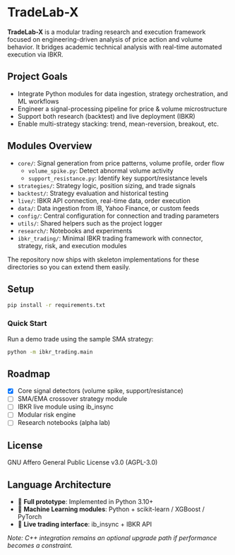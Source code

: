 # TradeLab-X

**TradeLab-X** is a modular trading research and execution framework focused on engineering-driven analysis of price action and volume behavior. 
It bridges academic technical analysis with real-time automated execution via IBKR.

## Project Goals
- Integrate Python modules for data ingestion, strategy orchestration, and ML workflows
- Engineer a signal-processing pipeline for price & volume microstructure
- Support both research (backtest) and live deployment (IBKR)
- Enable multi-strategy stacking: trend, mean-reversion, breakout, etc.

## Modules Overview
- `core/`: Signal generation from price patterns, volume profile, order flow
    - `volume_spike.py`: Detect abnormal volume activity
    - `support_resistance.py`: Identify key support/resistance levels
- `strategies/`: Strategy logic, position sizing, and trade signals
- `backtest/`: Strategy evaluation and historical testing
- `live/`: IBKR API connection, real-time data, order execution
- `data/`: Data ingestion from IB, Yahoo Finance, or custom feeds
- `config/`: Central configuration for connection and trading parameters
- `utils/`: Shared helpers such as the project logger
- `research/`: Notebooks and experiments
- `ibkr_trading/`: Minimal IBKR trading framework with connector, strategy, risk, and execution modules

The repository now ships with skeleton implementations for these directories so you can extend them easily.

## Setup
```bash
pip install -r requirements.txt
```

### Quick Start
Run a demo trade using the sample SMA strategy:
```bash
python -m ibkr_trading.main
```



## Roadmap
- [x] Core signal detectors (volume spike, support/resistance)
- [ ] SMA/EMA crossover strategy module
- [ ] IBKR live module using ib_insync
- [ ] Modular risk engine
- [ ] Research notebooks (alpha lab)

## License
GNU Affero General Public License v3.0 (AGPL-3.0)

## Language Architecture
- 🐍 **Full prototype**: Implemented in Python 3.10+
- 🤖 **Machine Learning modules**: Python + scikit-learn / XGBoost / PyTorch
- 🔌 **Live trading interface**: ib_insync + IBKR API

*Note: C++ integration remains an optional upgrade path if performance becomes a constraint.*

